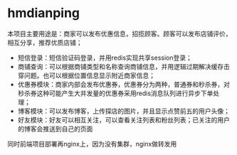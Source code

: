 # hmdianping


本项目主要用途是：商家可以发布优惠信息，招揽顾客。顾客可以发布店铺评价，相互分享，推荐优质店铺；

- 短信登录：短信验证码登录，并用redis实现共享session登录；
- 商铺查询：可以根据商铺类型和名称查询商铺信息，并用逻辑过期解决缓存击穿问题。也可以根据位置信息显示附近商家信息；
- 优惠券模块：商家内部会发布优惠券，优惠券分为两种，普通券和秒杀券，对秒杀券这种可能产生大并发量的优惠券采用redis消息队列进行异步下单处理；
- 博客模块：可以发布博客，上传探店的图片，并且显示点赞前五的用户头像；
- 好友模块：好友可以相互关注，可以查看关注列表和粉丝列表；已关注的用户的博客会推送到自己的页面  


同时前端项目部署再nginx上，因为没有集群，nginx做转发用
